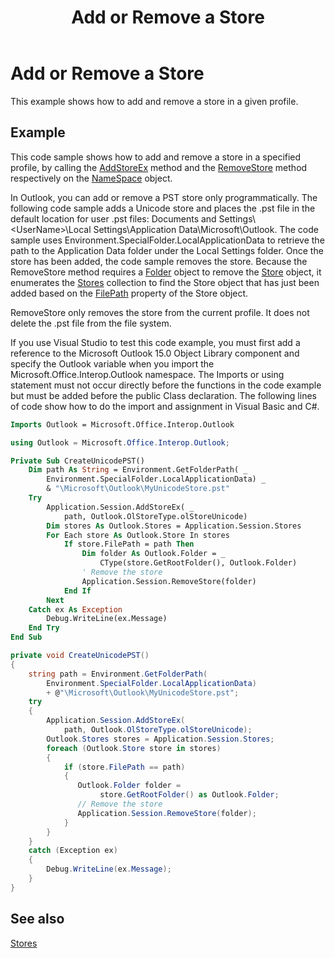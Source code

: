 ﻿---
title: 'Add or Remove a Store'
TOCTitle: 'Add or Remove a Store'
ms:assetid: db2930ec-ef99-4e31-86c5-820e8368e05f
ms:mtpsurl: https://msdn.microsoft.com/en-us/library/Bb612380(v=office.15)
ms:contentKeyID: 55119895
ms.date: 07/24/2014
mtps_version: v=office.15
dev_langs:
- vb
- csharp
---

# Add or Remove a Store

This example shows how to add and remove a store in a given profile.

## Example

This code sample shows how to add and remove a store in a specified profile, by calling the [AddStoreEx](https://msdn.microsoft.com/en-us/library/bb623442\(v=office.15\)) method and the [RemoveStore](https://msdn.microsoft.com/en-us/library/bb610524\(v=office.15\)) method respectively on the [NameSpace](https://msdn.microsoft.com/en-us/library/bb645857\(v=office.15\)) object.

In Outlook, you can add or remove a PST store only programmatically. The following code sample adds a Unicode store and places the .pst file in the default location for user .pst files: Documents and Settings\\\<UserName\>\\Local Settings\\Application Data\\Microsoft\\Outlook. The code sample uses Environment.SpecialFolder.LocalApplicationData to retrieve the path to the Application Data folder under the Local Settings folder. Once the store has been added, the code sample removes the store. Because the RemoveStore method requires a [Folder](https://msdn.microsoft.com/en-us/library/bb645774\(v=office.15\)) object to remove the [Store](https://msdn.microsoft.com/en-us/library/bb609139\(v=office.15\)) object, it enumerates the [Stores](https://msdn.microsoft.com/en-us/library/bb622944\(v=office.15\)) collection to find the Store object that has just been added based on the [FilePath](https://msdn.microsoft.com/en-us/library/bb646113\(v=office.15\)) property of the Store object.

RemoveStore only removes the store from the current profile. It does not delete the .pst file from the file system.

If you use Visual Studio to test this code example, you must first add a reference to the Microsoft Outlook 15.0 Object Library component and specify the Outlook variable when you import the Microsoft.Office.Interop.Outlook namespace. The Imports or using statement must not occur directly before the functions in the code example but must be added before the public Class declaration. The following lines of code show how to do the import and assignment in Visual Basic and C\#.

```vb
Imports Outlook = Microsoft.Office.Interop.Outlook
```

```csharp
using Outlook = Microsoft.Office.Interop.Outlook;
```

```vb
Private Sub CreateUnicodePST()
    Dim path As String = Environment.GetFolderPath( _
        Environment.SpecialFolder.LocalApplicationData) _
        & "\Microsoft\Outlook\MyUnicodeStore.pst"
    Try
        Application.Session.AddStoreEx( _
            path, Outlook.OlStoreType.olStoreUnicode)
        Dim stores As Outlook.Stores = Application.Session.Stores
        For Each store As Outlook.Store In stores
            If store.FilePath = path Then
                Dim folder As Outlook.Folder = _
                    CType(store.GetRootFolder(), Outlook.Folder)
                ' Remove the store
                Application.Session.RemoveStore(folder)
            End If
        Next
    Catch ex As Exception
        Debug.WriteLine(ex.Message)
    End Try
End Sub
```

```csharp
private void CreateUnicodePST()
{
    string path = Environment.GetFolderPath(
        Environment.SpecialFolder.LocalApplicationData)
        + @"\Microsoft\Outlook\MyUnicodeStore.pst";
    try
    {
        Application.Session.AddStoreEx(
            path, Outlook.OlStoreType.olStoreUnicode);
        Outlook.Stores stores = Application.Session.Stores;
        foreach (Outlook.Store store in stores)
        {
            if (store.FilePath == path)
            {
               Outlook.Folder folder =
                    store.GetRootFolder() as Outlook.Folder;
               // Remove the store
               Application.Session.RemoveStore(folder);
            }
        }
    }
    catch (Exception ex)
    {
        Debug.WriteLine(ex.Message);
    }
}
```

## See also



[Stores](stores.md)

